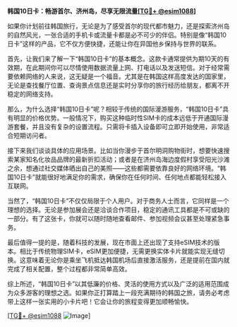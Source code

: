 **韩国10日卡：畅游首尔、济州岛，尽享无限流量[[TG💪+ @esim1088](https://t.me/s/esim1088)]**

如果你计划前往韩国旅行，无论是为了感受首尔的现代都市魅力，还是探索济州岛的自然风光，一张合适的手机卡或流量卡都是必不可少的伴侣。特别是像“韩国10日卡”这样的产品，它不仅方便快捷，还能让你在异国他乡保持与世界的联系。

首先，让我们来了解一下“韩国10日卡”的基本概念。这款卡通常提供为期10天的有效期，在此期间你可以尽情使用数据流量上网、打电话以及发送短信。对于经常需要依赖网络的人来说，这无疑是一个福音。尤其是在韩国这样高度发达的国家里，无论是查找餐厅位置、查询景点信息还是实时分享你的旅行经历给朋友，都离不开稳定的网络支持。

那么，为什么选择“韩国10日卡”呢？相较于传统的国际漫游服务，“韩国10日卡”具有明显的价格优势。一般情况下，购买这种临时性SIM卡的成本远低于开通国际漫游套餐，并且没有复杂的设置流程。只需将卡插入设备即可立即开始使用，非常适合短期访问者。

接下来我们谈谈具体的应用场景。比如当你漫步于首尔明洞购物街时，想要快速搜索某家知名化妆品品牌的最新折扣活动；或者是在济州岛海边度假村享受阳光沙滩之余，想通过社交媒体晒出自己的美照——这些都需要依靠良好的网络环境。“韩国10日卡”就能很好地满足你的需求，确保你在任何时间、任何地点都能轻松接入互联网。

当然了，“韩国10日卡”不仅仅局限于个人用户。对于商务人士而言，它同样是一个理想的选择。无论是参加展会还是洽谈合作项目，稳定的通讯工具都是不可或缺的一部分。有了这张卡，你就可以随时随地查看邮件、参加视频会议甚至处理紧急事务。

最后值得一提的是，随着科技的发展，现在市面上还出现了支持eSIM技术的版本。相比于传统物理SIM卡，eSIM更加便捷，无需更换实体卡片就能实现无缝切换。这意味着无论你是乘坐飞机抵达韩国机场后直接激活服务，还是提前在国内就完成了相关配置，整个过程都非常简单高效。

综上所述，“韩国10日卡”以其低廉的价格、灵活的使用方式以及广泛的适用范围成为众多游客的理想之选。如果你正打算踏上一段充满期待的韩国之旅，请务必考虑带上这样一张实用的小卡片吧！它会让你的旅程变得更加顺畅愉快。

[[TG💪+ @esim1088](https://t.me/s/esim1088) ![Image](https://i.postimg.cc/4NQfJmqS/Snipaste-2025-05-13-00-14-12.png)]
